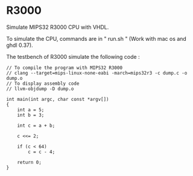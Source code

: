 # R3000

Simulate MIPS32 R3000 CPU with VHDL.

To simulate the CPU, commands are in " run.sh " (Work with mac os and ghdl 0.37).

The testbench of R3000 simulate the following code :

```
// To compile the program with MIPS32 R3000
// clang --target=mips-linux-none-eabi -march=mips32r3 -c dump.c -o dump.o
// To display assembly code
// llvm-objdump -D dump.o

int main(int argc, char const *argv[])
{
    int a = 5;
    int b = 3;
    
    int c = a + b;

    c <<= 2;

    if (c < 64)
        c = c - 4;

    return 0;
}
```